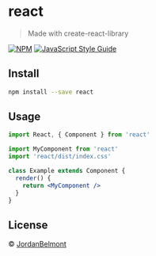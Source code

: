 # react

> Made with create-react-library

[![NPM](https://img.shields.io/npm/v/react.svg)](https://www.npmjs.com/package/react) [![JavaScript Style Guide](https://img.shields.io/badge/code_style-standard-brightgreen.svg)](https://standardjs.com)

## Install

```bash
npm install --save react
```

## Usage

```jsx
import React, { Component } from 'react'

import MyComponent from 'react'
import 'react/dist/index.css'

class Example extends Component {
  render() {
    return <MyComponent />
  }
}
```

## License

 © [JordanBelmont](https://github.com/JordanBelmont)
